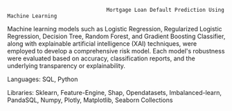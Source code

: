                                     Mortgage Loan Default Prediction Using Machine Learning

Machine learning models such as Logistic Regression, Regularized Logistic Regression, Decision Tree, Random Forest, and Gradient Boosting Classifier, along with explainable artificial intelligence (XAI) techniques, were employed to develop a comprehensive risk model. Each model's robustness were evaluated based on accuracy, classification reports, and the underlying transparency or explainability.

Languages: SQL, Python

Libraries: Sklearn, Feature-Engine, Shap, Opendatasets, Imbalanced-learn, PandaSQL, Numpy, Plotly, Matplotlib, Seaborn Collections
